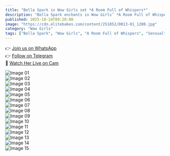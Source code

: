 ```yaml
---
title: "Bella Spark in Wow Girls set *A Room Full of Whispers*"
description: "Bella Spark enchants in Wow Girls’ *A Room Full of Whispers* — soft ambient light, elegant poses, and a serene, sensual mood."
published: 2025-10-24T09:20:00
image: "https://cdn.elitebabes.com/content/251052/0013-01_1200.jpg"
category: "Wow Girls"
tags: ["Bella Spark", "Wow Girls", "A Room Full of Whispers", "Sensual", "Elegant"]
---
```


👉 [Join us on WhatsApp](https://redirecting-kappa.vercel.app/)  
👉 [Follow on Telegram](https://t.me/xxx_pulse)  
🔞 [Watch Her Live on Cam](https://redirecting-kappa.vercel.app/)  

![Image 01](https://cdn.elitebabes.com/content/251052/0013-01_1200.jpg)  
![Image 02](https://cdn.elitebabes.com/content/251052/0013-02_1200.jpg)  
![Image 03](https://cdn.elitebabes.com/content/251052/0013-03_1200.jpg)  
![Image 04](https://cdn.elitebabes.com/content/251052/0013-04_1200.jpg)  
![Image 05](https://cdn.elitebabes.com/content/251052/0013-05_1200.jpg)  
![Image 06](https://cdn.elitebabes.com/content/251052/0013-06_1200.jpg)  
![Image 07](https://cdn.elitebabes.com/content/251052/0013-07_1200.jpg)  
![Image 08](https://cdn.elitebabes.com/content/251052/0013-08_1200.jpg)  
![Image 09](https://cdn.elitebabes.com/content/251052/0013-09_1200.jpg)  
![Image 10](https://cdn.elitebabes.com/content/251052/0013-10_1200.jpg)  
![Image 11](https://cdn.elitebabes.com/content/251052/0013-11_1200.jpg)  
![Image 12](https://cdn.elitebabes.com/content/251052/0013-12_1200.jpg)  
![Image 13](https://cdn.elitebabes.com/content/251052/0013-13_1200.jpg)  
![Image 14](https://cdn.elitebabes.com/content/251052/0013-14_1200.jpg)  
![Image 15](https://cdn.elitebabes.com/content/251052/0013-15_1800.jpg)